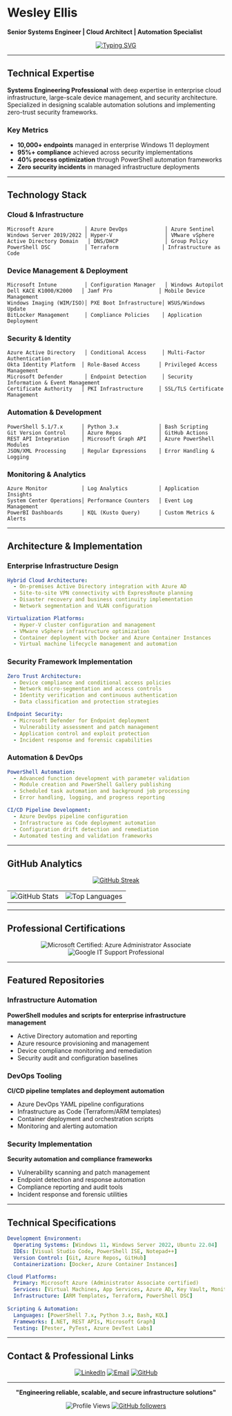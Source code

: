 # Wesley Ellis

**Senior Systems Engineer | Cloud Architect | Automation Specialist**

<div align="center">

[![Typing SVG](https://readme-typing-svg.herokuapp.com?font=JetBrains+Mono&size=16&pause=1000&color=58A6FF&center=true&vCenter=true&width=500&lines=Enterprise+Infrastructure+Engineer;Azure+Cloud+Solutions+Architect;PowerShell+Automation+Developer;Cybersecurity+Implementation+Specialist)](https://git.io/typing-svg)

</div>

---

## Technical Expertise

**Systems Engineering Professional** with deep expertise in enterprise cloud infrastructure, large-scale device management, and security architecture. Specialized in designing scalable automation solutions and implementing zero-trust security frameworks.

### Key Metrics
- **10,000+ endpoints** managed in enterprise Windows 11 deployment
- **95%+ compliance** achieved across security implementations  
- **40% process optimization** through PowerShell automation frameworks
- **Zero security incidents** in managed infrastructure deployments

---

## Technology Stack

### Cloud & Infrastructure
```
Microsoft Azure          │ Azure DevOps            │ Azure Sentinel
Windows Server 2019/2022 │ Hyper-V                 │ VMware vSphere
Active Directory Domain   │ DNS/DHCP               │ Group Policy
PowerShell DSC           │ Terraform              │ Infrastructure as Code
```

### Device Management & Deployment
```
Microsoft Intune         │ Configuration Manager   │ Windows Autopilot
Dell KACE K1000/K2000   │ Jamf Pro               │ Mobile Device Management
Windows Imaging (WIM/ISO)│ PXE Boot Infrastructure│ WSUS/Windows Update
BitLocker Management     │ Compliance Policies    │ Application Deployment
```

### Security & Identity
```
Azure Active Directory   │ Conditional Access     │ Multi-Factor Authentication
Okta Identity Platform  │ Role-Based Access      │ Privileged Access Management
Microsoft Defender       │ Endpoint Detection     │ Security Information & Event Management
Certificate Authority   │ PKI Infrastructure     │ SSL/TLS Certificate Management
```

### Automation & Development
```
PowerShell 5.1/7.x      │ Python 3.x             │ Bash Scripting
Git Version Control     │ Azure Repos            │ GitHub Actions
REST API Integration    │ Microsoft Graph API    │ Azure PowerShell Modules
JSON/XML Processing     │ Regular Expressions    │ Error Handling & Logging
```

### Monitoring & Analytics
```
Azure Monitor           │ Log Analytics          │ Application Insights
System Center Operations│ Performance Counters   │ Event Log Management
PowerBI Dashboards      │ KQL (Kusto Query)      │ Custom Metrics & Alerts
```

---

## Architecture & Implementation

### Enterprise Infrastructure Design
```yaml
Hybrid Cloud Architecture:
  - On-premises Active Directory integration with Azure AD
  - Site-to-site VPN connectivity with ExpressRoute planning
  - Disaster recovery and business continuity implementation
  - Network segmentation and VLAN configuration

Virtualization Platforms:
  - Hyper-V cluster configuration and management
  - VMware vSphere infrastructure optimization
  - Container deployment with Docker and Azure Container Instances
  - Virtual machine lifecycle management and automation
```

### Security Framework Implementation
```yaml
Zero Trust Architecture:
  - Device compliance and conditional access policies
  - Network micro-segmentation and access controls
  - Identity verification and continuous authentication
  - Data classification and protection strategies

Endpoint Security:
  - Microsoft Defender for Endpoint deployment
  - Vulnerability assessment and patch management
  - Application control and exploit protection
  - Incident response and forensic capabilities
```

### Automation & DevOps
```yaml
PowerShell Automation:
  - Advanced function development with parameter validation
  - Module creation and PowerShell Gallery publishing
  - Scheduled task automation and background job processing
  - Error handling, logging, and progress reporting

CI/CD Pipeline Development:
  - Azure DevOps pipeline configuration
  - Infrastructure as Code deployment automation
  - Configuration drift detection and remediation
  - Automated testing and validation frameworks
```

---

## GitHub Analytics

<div align="center">

[![GitHub Streak](https://github-readme-streak-stats.herokuapp.com/?user=wesellis&theme=dark&hide_border=true&background=0D1117&stroke=58A6FF&ring=58A6FF&fire=FF6B6B&currStreakLabel=58A6FF)](https://github.com/wesellis)

<table>
  <tr>
    <td>
      <img src="https://github-readme-stats.vercel.app/api?username=wesellis&show_icons=true&theme=dark&hide_border=true&bg_color=0D1117&title_color=58A6FF&text_color=C9D1D9&icon_color=58A6FF&count_private=true" alt="GitHub Stats" />
    </td>
    <td>
      <img src="https://github-readme-stats.vercel.app/api/top-langs/?username=wesellis&layout=compact&theme=dark&hide_border=true&bg_color=0D1117&title_color=58A6FF&text_color=C9D1D9&langs_count=8" alt="Top Languages" />
    </td>
  </tr>
</table>

</div>

---

## Professional Certifications

<div align="center">

![Microsoft Certified: Azure Administrator Associate](https://img.shields.io/badge/Microsoft_Azure-Administrator_Associate-0078D4?style=flat-square&logo=microsoft-azure&logoColor=white)
![Google IT Support Professional](https://img.shields.io/badge/Google-IT_Support_Professional-4285F4?style=flat-square&logo=google&logoColor=white)

</div>

---

## Featured Repositories

### Infrastructure Automation
**PowerShell modules and scripts for enterprise infrastructure management**
- Active Directory automation and reporting
- Azure resource provisioning and management
- Device compliance monitoring and remediation
- Security audit and configuration baselines

### DevOps Tooling
**CI/CD pipeline templates and deployment automation**
- Azure DevOps YAML pipeline configurations
- Infrastructure as Code (Terraform/ARM templates)
- Container deployment and orchestration scripts
- Monitoring and alerting automation

### Security Implementation
**Security automation and compliance frameworks**
- Vulnerability scanning and patch management
- Endpoint detection and response automation
- Compliance reporting and audit tools
- Incident response and forensic utilities

---

## Technical Specifications

```yaml
Development Environment:
  Operating Systems: [Windows 11, Windows Server 2022, Ubuntu 22.04]
  IDEs: [Visual Studio Code, PowerShell ISE, Notepad++]
  Version Control: [Git, Azure Repos, GitHub]
  Containerization: [Docker, Azure Container Instances]

Cloud Platforms:
  Primary: Microsoft Azure (Administrator Associate certified)
  Services: [Virtual Machines, App Services, Azure AD, Key Vault, Monitor]
  Infrastructure: [ARM Templates, Terraform, PowerShell DSC]
  
Scripting & Automation:
  Languages: [PowerShell 7.x, Python 3.x, Bash, KQL]
  Frameworks: [.NET, REST APIs, Microsoft Graph]
  Testing: [Pester, PyTest, Azure DevTest Labs]
```

---

## Contact & Professional Links

<div align="center">

[![LinkedIn](https://img.shields.io/badge/LinkedIn-Professional_Profile-0077B5?style=flat-square&logo=linkedin&logoColor=white)](https://www.linkedin.com/in/wesellis)
[![Email](https://img.shields.io/badge/Email-Professional_Contact-EA4335?style=flat-square&logo=gmail&logoColor=white)](mailto:wesley.ellis@example.com)
[![GitHub](https://img.shields.io/badge/GitHub-Repository_Portfolio-181717?style=flat-square&logo=github&logoColor=white)](https://github.com/wesellis)

</div>

---

<div align="center">

**"Engineering reliable, scalable, and secure infrastructure solutions"**

![Profile Views](https://komarev.com/ghpvc/?username=wesellis&color=58A6FF&style=flat-square&label=Profile+Views)
[![GitHub followers](https://img.shields.io/github/followers/wesellis?style=flat-square&color=58A6FF&label=Followers)](https://github.com/wesellis?tab=followers)

</div>
